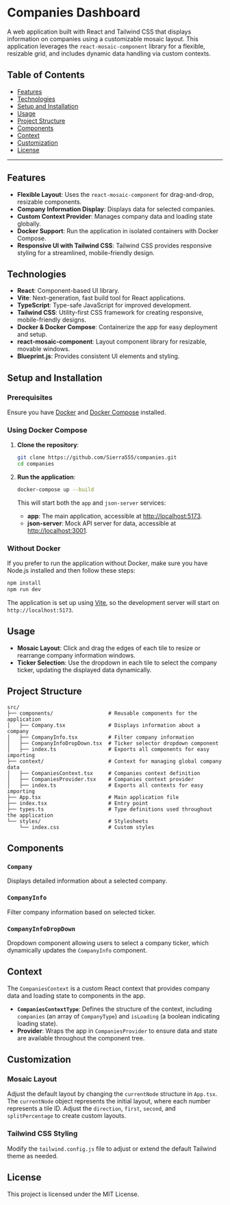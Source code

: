 
# Companies Dashboard

A web application built with React and Tailwind CSS that displays information on companies using a customizable mosaic layout. This application leverages the `react-mosaic-component` library for a flexible, resizable grid, and includes dynamic data handling via custom contexts.

## Table of Contents
- [Features](#features)
- [Technologies](#technologies)
- [Setup and Installation](#setup-and-installation)
- [Usage](#usage)
- [Project Structure](#project-structure)
- [Components](#components)
- [Context](#context)
- [Customization](#customization)
- [License](#license)

---

## Features

- **Flexible Layout**: Uses the `react-mosaic-component` for drag-and-drop, resizable components.
- **Company Information Display**: Displays data for selected companies.
- **Custom Context Provider**: Manages company data and loading state globally.
- **Docker Support**: Run the application in isolated containers with Docker Compose.
- **Responsive UI with Tailwind CSS**: Tailwind CSS provides responsive styling for a streamlined, mobile-friendly design.

## Technologies

- **React**: Component-based UI library.
- **Vite**: Next-generation, fast build tool for React applications.
- **TypeScript**: Type-safe JavaScript for improved development.
- **Tailwind CSS**: Utility-first CSS framework for creating responsive, mobile-friendly designs.
- **Docker & Docker Compose**: Containerize the app for easy deployment and setup.
- **react-mosaic-component**: Layout component library for resizable, movable windows.
- **Blueprint.js**: Provides consistent UI elements and styling.

## Setup and Installation

### Prerequisites

Ensure you have [Docker](https://www.docker.com/) and [Docker Compose](https://docs.docker.com/compose/) installed.

### Using Docker Compose

1. **Clone the repository**:
   ```bash
   git clone https://github.com/Sierra555/companies.git
   cd companies
   ```

2. **Run the application**:
   ```bash
   docker-compose up --build
   ```

   This will start both the `app` and `json-server` services:

   - **app**: The main application, accessible at [http://localhost:5173](http://localhost:5173).
   - **json-server**: Mock API server for data, accessible at [http://localhost:3001](http://localhost:3001).

### Without Docker

If you prefer to run the application without Docker, make sure you have Node.js installed and then follow these steps:

```bash
npm install
npm run dev
```
The application is set up using [Vite](https://vitejs.dev/), so the development server will start on `http://localhost:5173`.

## Usage

- **Mosaic Layout**: Click and drag the edges of each tile to resize or rearrange company information windows.
- **Ticker Selection**: Use the dropdown in each tile to select the company ticker, updating the displayed data dynamically.

## Project Structure

```plaintext
src/
├── components/                  # Reusable components for the application
│   ├── Company.tsx              # Displays information about a company
│   ├── CompanyInfo.tsx          # Filter company information
│   ├── CompanyInfoDropDown.tsx  # Ticker selector dropdown component
│   ├── index.ts                 # Exports all components for easy importing
├── context/                     # Context for managing global company data
│   ├── CompaniesContext.tsx     # Companies context definition
│   ├── CompaniesProvider.tsx    # Companies context provider
│   ├── index.ts                 # Exports all contexts for easy importing
├── App.tsx                      # Main application file
├── index.tsx                    # Entry point
├── types.ts                     # Type definitions used throughout the application
└── styles/                      # Stylesheets
    └── index.css                # Custom styles
```

## Components

### `Company`
Displays detailed information about a selected company.

### `CompanyInfo`
Filter company information based on selected ticker.

### `CompanyInfoDropDown`
Dropdown component allowing users to select a company ticker, which dynamically updates the `CompanyInfo` component.

## Context

The `CompaniesContext` is a custom React context that provides company data and loading state to components in the app.

- **`CompaniesContextType`**: Defines the structure of the context, including `companies` (an array of `CompanyType`) and `isLoading` (a boolean indicating loading state).
- **Provider**: Wraps the app in `CompaniesProvider` to ensure data and state are available throughout the component tree.

## Customization

### Mosaic Layout
Adjust the default layout by changing the `currentNode` structure in `App.tsx`. The `currentNode` object represents the initial layout, where each number represents a tile ID. Adjust the `direction`, `first`, `second`, and `splitPercentage` to create custom layouts.

### Tailwind CSS Styling
Modify the `tailwind.config.js` file to adjust or extend the default Tailwind theme as needed.

## License

This project is licensed under the MIT License.